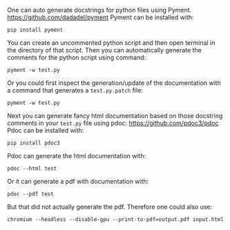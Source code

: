 One can auto generate docstrings for python files using Pyment.
https://github.com/dadadel/pyment
Pyment can be installed with:
```
pip install pyment
```
You can create an uncommented python script and then open terminal in the directory of that script.
Then you can automatically generate the comments for the python script using command:
```
pyment -w test.py
```
Or you could first inspect the generation/update of the documentation with a command that generates a `test.py.patch` file: 
```
pyment -w test.py
```

Next you can generate fancy html documentation based on those docstring comments in your `test.py` file using pdoc:
https://github.com/pdoc3/pdoc
Pdoc can be installed with:
```
pip install pdoc3
```
Pdoc can generate the html documentation with:
```
pdoc --html test
```
Or it can generate a pdf with documentation with:
```
pdoc --pdf test
```
But that did not actually generate the pdf. Therefore one could also use:
```
chromium --headless --disable-gpu --print-to-pdf=output.pdf input.html
```
